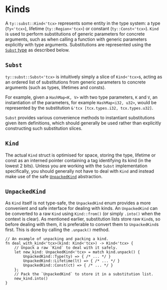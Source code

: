 # Kinds
A `ty::subst::Kind<'tcx>` represents some entity in the type system: a type
(`Ty<'tcx>`), lifetime (`ty::Region<'tcx>`) or constant (`ty::Const<'tcx>`).
`Kind` is used to perform substitutions of generic parameters for concrete
arguments, such as when calling a function with generic parameters explicitly
with type arguments. Substitutions are represented using the
[`Subst` type](#subst) as described below.

## `Subst`
`ty::subst::Subst<'tcx>` is intuitively simply a slice of `Kind<'tcx>`s,
acting as an ordered list of substitutions from generic parameters to
concrete arguments (such as types, lifetimes and consts).

For example, given a `HashMap<K, V>` with two type parameters, `K` and `V`, an
instantiation of the parameters, for example `HashMap<i32, u32>`, would be
represented by the substitution `&'tcx [tcx.types.i32, tcx.types.u32]`.

`Subst` provides various convenience methods to instantiant substitutions
given item definitions, which should generally be used rather than explicitly
constructing such substitution slices.

## `Kind`
The actual `Kind` struct is optimised for space, storing the type, lifetime or
const as an interned pointer containing a tag identifying its kind (in the
lowest 2 bits). Unless you are working with the `Subst` implementation
specifically, you should generally not have to deal with `Kind` and instead
make use of the safe [`UnpackedKind`](#unpackedkind) abstraction.

## `UnpackedKind`
As `Kind` itself is not type-safe, the `UnpackedKind` enum provides a more
convenient and safe interface for dealing with kinds. An `UnpackedKind` can
be converted to a raw `Kind` using `Kind::from()` (or simply `.into()` when
the context is clear). As mentioned earlier, substitution lists store raw
`Kind`s, so before dealing with them, it is preferable to convert them to
`UnpackedKind`s first. This is done by calling the `.unpack()` method.

```rust,ignore
// An example of unpacking and packing a kind.
fn deal_with_kind<'tcx>(kind: Kind<'tcx>) -> Kind<'tcx> {
    // Unpack a raw `Kind` to deal with it safely.
    let new_kind: UnpackedKind<'tcx> = match kind.unpack() {
        UnpackedKind::Type(ty) => { /* ... */ }
        UnpackedKind::Lifetime(lt) => { /* ... */ }
        UnpackedKind::Const(ct) => { /* ... */ }
    };
    // Pack the `UnpackedKind` to store it in a substitution list.
    new_kind.into()
}
```
